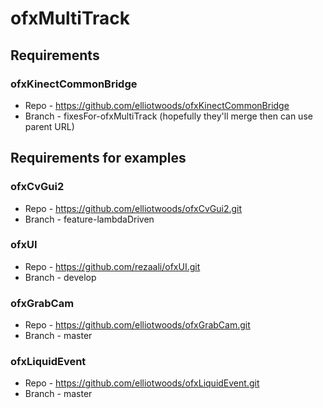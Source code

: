 ofxMultiTrack
=============

Requirements
------------

### ofxKinectCommonBridge

* Repo - https://github.com/elliotwoods/ofxKinectCommonBridge
* Branch - fixesFor-ofxMultiTrack (hopefully they'll merge then can use parent URL)

Requirements for examples
-------------------------

### ofxCvGui2

* Repo - https://github.com/elliotwoods/ofxCvGui2.git
* Branch - feature-lambdaDriven

### ofxUI

* Repo - https://github.com/rezaali/ofxUI.git
* Branch - develop

### ofxGrabCam

* Repo - https://github.com/elliotwoods/ofxGrabCam.git
* Branch - master

### ofxLiquidEvent

* Repo - https://github.com/elliotwoods/ofxLiquidEvent.git
* Branch - master
